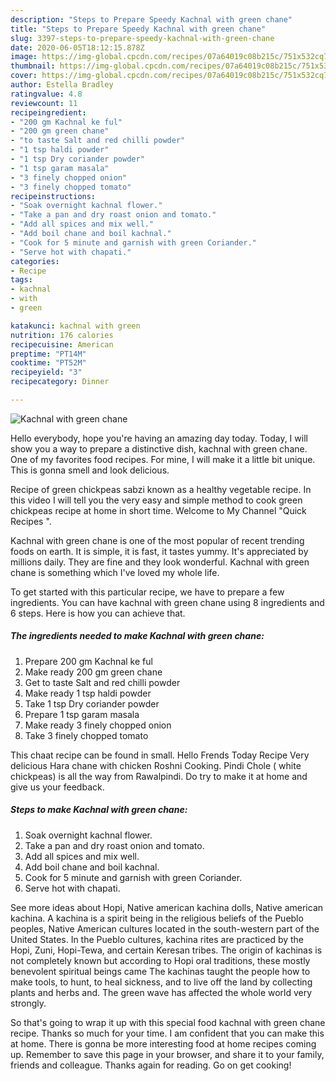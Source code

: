 ```yaml
---
description: "Steps to Prepare Speedy Kachnal with green chane"
title: "Steps to Prepare Speedy Kachnal with green chane"
slug: 3397-steps-to-prepare-speedy-kachnal-with-green-chane
date: 2020-06-05T18:12:15.878Z
image: https://img-global.cpcdn.com/recipes/07a64019c08b215c/751x532cq70/kachnal-with-green-chane-recipe-main-photo.jpg
thumbnail: https://img-global.cpcdn.com/recipes/07a64019c08b215c/751x532cq70/kachnal-with-green-chane-recipe-main-photo.jpg
cover: https://img-global.cpcdn.com/recipes/07a64019c08b215c/751x532cq70/kachnal-with-green-chane-recipe-main-photo.jpg
author: Estella Bradley
ratingvalue: 4.8
reviewcount: 11
recipeingredient:
- "200 gm Kachnal ke ful"
- "200 gm green chane"
- "to taste Salt and red chilli powder"
- "1 tsp haldi powder"
- "1 tsp Dry coriander powder"
- "1 tsp garam masala"
- "3 finely chopped onion"
- "3 finely chopped tomato"
recipeinstructions:
- "Soak overnight kachnal flower."
- "Take a pan and dry roast onion and tomato."
- "Add all spices and mix well."
- "Add boil chane and boil kachnal."
- "Cook for 5 minute and garnish with green Coriander."
- "Serve hot with chapati."
categories:
- Recipe
tags:
- kachnal
- with
- green

katakunci: kachnal with green 
nutrition: 176 calories
recipecuisine: American
preptime: "PT14M"
cooktime: "PT52M"
recipeyield: "3"
recipecategory: Dinner

---
```



![Kachnal with green chane](https://img-global.cpcdn.com/recipes/07a64019c08b215c/751x532cq70/kachnal-with-green-chane-recipe-main-photo.jpg)

Hello everybody, hope you're having an amazing day today. Today, I will show you a way to prepare a distinctive dish, kachnal with green chane. One of my favorites food recipes. For mine, I will make it a little bit unique. This is gonna smell and look delicious.

Recipe of green chickpeas sabzi known as a healthy vegetable recipe. In this video I will tell you the very easy and simple method to cook green chickpeas recipe at home in short time. Welcome to My Channel &#34;Quick Recipes &#34;.

Kachnal with green chane is one of the most popular of recent trending foods on earth. It is simple, it is fast, it tastes yummy. It's appreciated by millions daily. They are fine and they look wonderful. Kachnal with green chane is something which I've loved my whole life.


To get started with this particular recipe, we have to prepare a few ingredients. You can have kachnal with green chane using 8 ingredients and 6 steps. Here is how you can achieve that.

<!--inarticleads1-->

##### The ingredients needed to make Kachnal with green chane:

1. Prepare 200 gm Kachnal ke ful
1. Make ready 200 gm green chane
1. Get to taste Salt and red chilli powder
1. Make ready 1 tsp haldi powder
1. Take 1 tsp Dry coriander powder
1. Prepare 1 tsp garam masala
1. Make ready 3 finely chopped onion
1. Take 3 finely chopped tomato


This chaat recipe can be found in small. Hello Frends Today Recipe Very delicious Hara chane with chicken Roshni Cooking. Pindi Chole ( white chickpeas) is all the way from Rawalpindi. Do try to make it at home and give us your feedback. 

<!--inarticleads2-->

##### Steps to make Kachnal with green chane:

1. Soak overnight kachnal flower.
1. Take a pan and dry roast onion and tomato.
1. Add all spices and mix well.
1. Add boil chane and boil kachnal.
1. Cook for 5 minute and garnish with green Coriander.
1. Serve hot with chapati.


See more ideas about Hopi, Native american kachina dolls, Native american kachina. A kachina is a spirit being in the religious beliefs of the Pueblo peoples, Native American cultures located in the south-western part of the United States. In the Pueblo cultures, kachina rites are practiced by the Hopi, Zuni, Hopi-Tewa, and certain Keresan tribes. The origin of kachinas is not completely known but according to Hopi oral traditions, these mostly benevolent spiritual beings came The kachinas taught the people how to make tools, to hunt, to heal sickness, and to live off the land by collecting plants and herbs and. The green wave has affected the whole world very strongly. 

So that's going to wrap it up with this special food kachnal with green chane recipe. Thanks so much for your time. I am confident that you can make this at home. There is gonna be more interesting food at home recipes coming up. Remember to save this page in your browser, and share it to your family, friends and colleague. Thanks again for reading. Go on get cooking!
